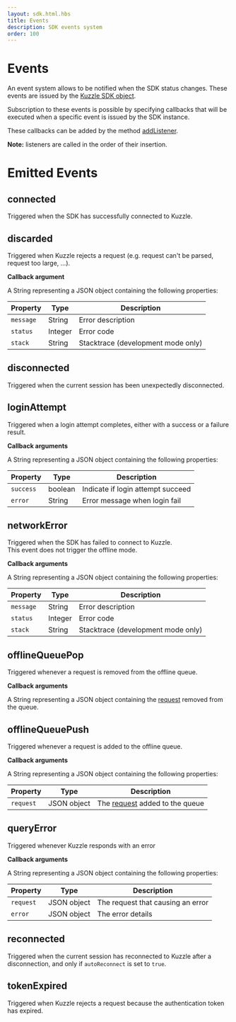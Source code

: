 ```yaml
---
layout: sdk.html.hbs
title: Events
description: SDK events system
order: 100
---
```


# Events

An event system allows to be notified when the SDK status changes. These events are issued by the [Kuzzle SDK object](/sdk/java/1/kuzzle).

Subscription to these events is possible by specifying callbacks that will be executed when a specific event is issued by the SDK instance.

These callbacks can be added by the method [addListener](/sdk/java/1/core-classes/kuzzle/).

**Note:** listeners are called in the order of their insertion.

# Emitted Events

## connected

Triggered when the SDK has successfully connected to Kuzzle.

## discarded

Triggered when Kuzzle rejects a request (e.g. request can't be parsed, request too large, ...).

**Callback argument**

A String representing a JSON object containing the following properties:

| Property  | Type    | Description                        |
| --------- | ------- | ---------------------------------- |
| `message` | String  | Error description                  |
| `status`  | Integer | Error code                         |
| `stack`   | String  | Stacktrace (development mode only) |

## disconnected

Triggered when the current session has been unexpectedly disconnected.

## loginAttempt

Triggered when a login attempt completes, either with a success or a failure result.

**Callback arguments**

A String representing a JSON object containing the following properties:

| Property  | Type    | Description                       |
| --------- | ------- | --------------------------------- |
| `success` | boolean | Indicate if login attempt succeed |
| `error`   | String  | Error message when login fail     |

## networkError

Triggered when the SDK has failed to connect to Kuzzle.  
This event does not trigger the offline mode.

**Callback arguments**

A String representing a JSON object containing the following properties:

| Property  | Type    | Description                        |
| --------- | ------- | ---------------------------------- |
| `message` | String  | Error description                  |
| `status`  | Integer | Error code                         |
| `stack`   | String  | Stacktrace (development mode only) |

## offlineQueuePop

Triggered whenever a request is removed from the offline queue.

**Callback arguments**

A String representing a JSON object containing the [request](/api/1/essentials/query-syntax/) removed from the queue.

## offlineQueuePush

Triggered whenever a request is added to the offline queue.

**Callback arguments**

A String representing a JSON object containing the following properties:

| Property  | Type        | Description                                                       |
| --------- | ----------- | ----------------------------------------------------------------- |
| `request` | JSON object | The [request](/api/1/essentials/query-syntax/) added to the queue |

## queryError

Triggered whenever Kuzzle responds with an error

**Callback arguments**

A String representing a JSON object containing the following properties:

| Property  | Type        | Description                       |
| --------- | ----------- | --------------------------------- |
| `request` | JSON object | The request that causing an error |
| `error`   | JSON object | The error details                 |

## reconnected

Triggered when the current session has reconnected to Kuzzle after a disconnection, and only if `autoReconnect` is set to `true`.

## tokenExpired

Triggered when Kuzzle rejects a request because the authentication token has expired.
